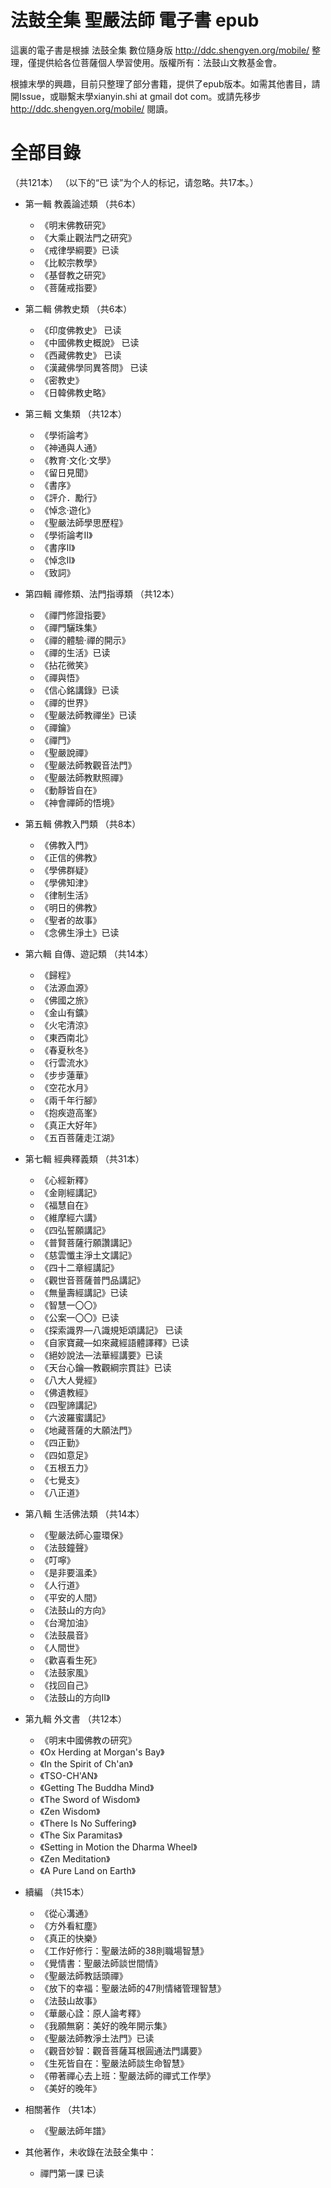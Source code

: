 # 法鼓全集 聖嚴法師 電子書 epub

這裏的電子書是根據 法鼓全集 數位隨身版 http://ddc.shengyen.org/mobile/ 整理，僅提供給各位菩薩個人學習使用。版權所有：法鼓山文教基金會。

根據末學的興趣，目前只整理了部分書籍，提供了epub版本。如需其他書目，請開Issue，或聯繫末學xianyin.shi at gmail dot com。或請先移步 http://ddc.shengyen.org/mobile/ 閱讀。

# 全部目錄
（共121本）
（以下的“已 读”为个人的标记，请忽略。共17本。）

* 第一輯 教義論述類 （共6本）
  * 《明末佛教研究》
  * 《大乘止觀法門之研究》
  * 《戒律學綱要》已读
  * 《比較宗教學》
  * 《基督教之研究》
  * 《菩薩戒指要》
* 第二輯 佛教史類 （共6本）
  * 《印度佛教史》 已读
  * 《中國佛教史概說》 已读
  * 《西藏佛教史》 已读
  * 《漢藏佛學同異答問》 已读
  * 《密教史》
  * 《日韓佛教史略》
* 第三輯 文集類 （共12本）
  * 《學術論考》
  * 《神通與人通》
  * 《教育‧文化‧文學》
  * 《留日見聞》
  * 《書序》
  * 《評介．勵行》
  * 《悼念‧遊化》
  * 《聖嚴法師學思歷程》
  * 《學術論考II》
  * 《書序Ⅱ》
  * 《悼念Ⅱ》
  * 《致詞》
* 第四輯 禪修類、法門指導類 （共12本）
  * 《禪門修證指要》
  * 《禪門驪珠集》
  * 《禪的體驗‧禪的開示》
  * 《禪的生活》已读
  * 《拈花微笑》
  * 《禪與悟》
  * 《信心銘講錄》已读
  * 《禪的世界》
  * 《聖嚴法師教禪坐》已读
  * 《禪鑰》
  * 《禪門》
  * 《聖嚴說禪》
  * 《聖嚴法師教觀音法門》
  * 《聖嚴法師教默照禪》
  * 《動靜皆自在》
  * 《神會禪師的悟境》
* 第五輯 佛教入門類 （共8本）
  * 《佛教入門》
  * 《正信的佛教》
  * 《學佛群疑》
  * 《學佛知津》
  * 《律制生活》
  * 《明日的佛教》
  * 《聖者的故事》
  * 《念佛生淨土》已读
* 第六輯 自傳、遊記類 （共14本）
  * 《歸程》
  * 《法源血源》
  * 《佛國之旅》
  * 《金山有鑛》
  * 《火宅清涼》
  * 《東西南北》
  * 《春夏秋冬》
  * 《行雲流水》
  * 《步步蓮華》
  * 《空花水月》
  * 《兩千年行腳》
  * 《抱疾遊高峯》
  * 《真正大好年》
  * 《五百菩薩走江湖》
* 第七輯 經典釋義類 （共31本）
  * 《心經新釋》
  * 《金剛經講記》
  * 《福慧自在》
  * 《維摩經六講》
  * 《四弘誓願講記》
  * 《普賢菩薩行願讚講記》
  * 《慈雲懺主淨土文講記》
  * 《四十二章經講記》
  * 《觀世音菩薩普門品講記》
  * 《無量壽經講記》已读
  * 《智慧一〇〇》
  * 《公案一〇〇》已读
  * 《探索識界—八識規矩頌講記》 已读
  * 《自家寶藏—如來藏經語體譯釋》已读
  * 《絕妙說法—法華經講要》已读
  * 《天台心鑰—教觀綱宗貫註》已读
  * 《八大人覺經》
  * 《佛遺教經》
  * 《四聖諦講記》
  * 《六波羅蜜講記》
  * 《地藏菩薩的大願法門》
  * 《四正勤》
  * 《四如意足》
  * 《五根五力》
  * 《七覺支》
  * 《八正道》
* 第八輯 生活佛法類 （共14本）
  * 《聖嚴法師心靈環保》
  * 《法鼓鐘聲》
  * 《叮嚀》
  * 《是非要溫柔》
  * 《人行道》
  * 《平安的人間》
  * 《法鼓山的方向》
  * 《台灣加油》
  * 《法鼓晨音》
  * 《人間世》
  * 《歡喜看生死》
  * 《法鼓家風》
  * 《找回自己》
  * 《法鼓山的方向Ⅱ》
* 第九輯 外文書 （共12本）
  * 《明末中國佛教の研究》
  * 《Ox Herding at Morgan's Bay》
  * 《In the Spirit of Ch'an》
  * 《TSO-CH'AN》
  * 《Getting The Buddha Mind》
  * 《The Sword of Wisdom》
  * 《Zen Wisdom》
  * 《There Is No Suffering》
  * 《The Six Paramitas》
  * 《Setting in Motion the Dharma Wheel》
  * 《Zen Meditation》
  * 《A Pure Land on Earth》
* 續編 （共15本）
  * 《從心溝通》
  * 《方外看紅塵》
  * 《真正的快樂》
  * 《工作好修行：聖嚴法師的38則職場智慧》
  * 《覺情書：聖嚴法師談世間情》
  * 《聖嚴法師教話頭禪》
  * 《放下的幸福：聖嚴法師的47則情緒管理智慧》
  * 《法鼓山故事》
  * 《華嚴心詮：原人論考釋》
  * 《我願無窮：美好的晚年開示集》
  * 《聖嚴法師教淨土法門》已读
  * 《觀音妙智：觀音菩薩耳根圓通法門講要》
  * 《生死皆自在：聖嚴法師談生命智慧》
  * 《帶著禪心去上班：聖嚴法師的禪式工作學》
  * 《美好的晚年》
* 相關著作 （共1本）
  * 《聖嚴法師年譜》

* 其他著作，未收錄在法鼓全集中：
  * 禪門第一課 已读
  

